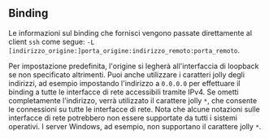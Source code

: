 ## Binding

Le informazioni sul binding che fornisci vengono passate direttamente al client `ssh` come segue: `-L [indirizzo_origine:]porta_origine:indirizzo_remoto:porta_remoto`.

Per impostazione predefinita, l'origine si legherà all'interfaccia di loopback se non specificato altrimenti. Puoi anche utilizzare i caratteri jolly degli indirizzi, ad esempio impostando l'indirizzo a `0.0.0.0` per effettuare il binding a tutte le interfacce di rete accessibili tramite IPv4. Se ometti completamente l'indirizzo, verrà utilizzato il carattere jolly `*`, che consente le connessioni su tutte le interfacce di rete. Nota che alcune notazioni sulle interfacce di rete potrebbero non essere supportate da tutti i sistemi operativi. I server Windows, ad esempio, non supportano il carattere jolly `*`.
